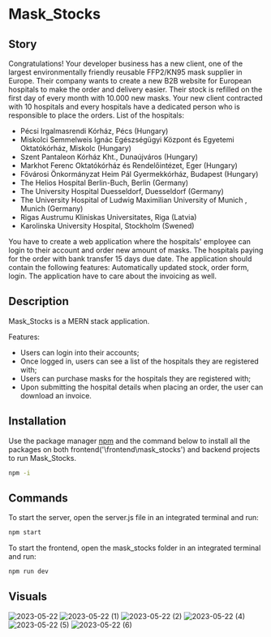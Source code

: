 # Mask_Stocks

## Story

Congratulations!
Your developer business has a new client, one of the largest environmentally friendly reusable FFP2/KN95 mask supplier in Europe.
Their company wants to create a new B2B website for European hospitals to make the order and delivery easier.
Their stock is refilled on the first day of every month with 10.000 new masks.
Your new client contracted with 10 hospitals and every hospitals have a dedicated person who is responsible to place the orders.
List of the hospitals:
- Pécsi Irgalmasrendi Kórház, Pécs (Hungary)
- Miskolci Semmelweis Ignác Egészségügyi Központ és Egyetemi Oktatókórház, Miskolc (Hungary)
- Szent Pantaleon Kórház Kht., Dunaújváros (Hungary)
- Markhot Ferenc Oktatókórház és Rendelőintézet, Eger (Hungary)
- Fővárosi Önkormányzat Heim Pál Gyermekkórház, Budapest (Hungary)
- The Helios Hospital Berlin-Buch, Berlin (Germany)
- The University Hospital Duesseldorf, Duesseldorf (Germany)
- The University Hospital of Ludwig Maximilian University of Munich , Munich (Germany)
- Rigas Austrumu Kliniskas Universitates, Riga (Latvia)
- Karolinska University Hospital, Stockholm (Swened)

You have to create a web application where the hospitals' employee can login to their account and order new amount of masks.
The hospitals paying for the order with bank transfer 15 days due date.
The application should contain the following features: Automatically updated stock, order form, login.
The application have to care about the invoicing as well. 

## Description

Mask_Stocks is a MERN stack application.

Features:

- Users can login into their accounts;
- Once logged in, users can see a list of the hospitals they are registered with;
- Users can purchase masks for the hospitals they are registered with;
- Upon submitting the hospital details when placing an order, the user can download an invoice.

## Installation

Use the package manager [npm](https://docs.npmjs.com/downloading-and-installing-node-js-and-npm) and the command below to install all the packages on both frontend('\frontend\mask_stocks') and backend projects to run Mask_Stocks.

```bash
npm -i
```
## Commands

To start the server, open the server.js file in an integrated terminal and run:

```bash
npm start
```
To start the frontend, open the mask_stocks folder in an integrated terminal and run:

```bash
npm run dev
```

## Visuals
![2023-05-22](https://github.com/CodecoolGlobal/mask-stock-javascript-IoanaTeodora20/assets/108082444/0430a7b1-ab05-4a90-85b7-92541e1f1297)
![2023-05-22 (1)](https://github.com/CodecoolGlobal/mask-stock-javascript-IoanaTeodora20/assets/108082444/cb9fa7fd-01ad-4fae-b806-a421849d59a8)
![2023-05-22 (2)](https://github.com/CodecoolGlobal/mask-stock-javascript-IoanaTeodora20/assets/108082444/91257e3c-f5ee-440c-a608-1a1b7d80dccb)
![2023-05-22 (4)](https://github.com/CodecoolGlobal/mask-stock-javascript-IoanaTeodora20/assets/108082444/41c5b115-e133-4fdb-a17e-45435deb99ad)
![2023-05-22 (5)](https://github.com/CodecoolGlobal/mask-stock-javascript-IoanaTeodora20/assets/108082444/cb8909d4-2c5f-4107-b988-b875625ad935)
![2023-05-22 (6)](https://github.com/CodecoolGlobal/mask-stock-javascript-IoanaTeodora20/assets/108082444/2a8fcd20-8378-472e-b14d-63e5e08d3837)
